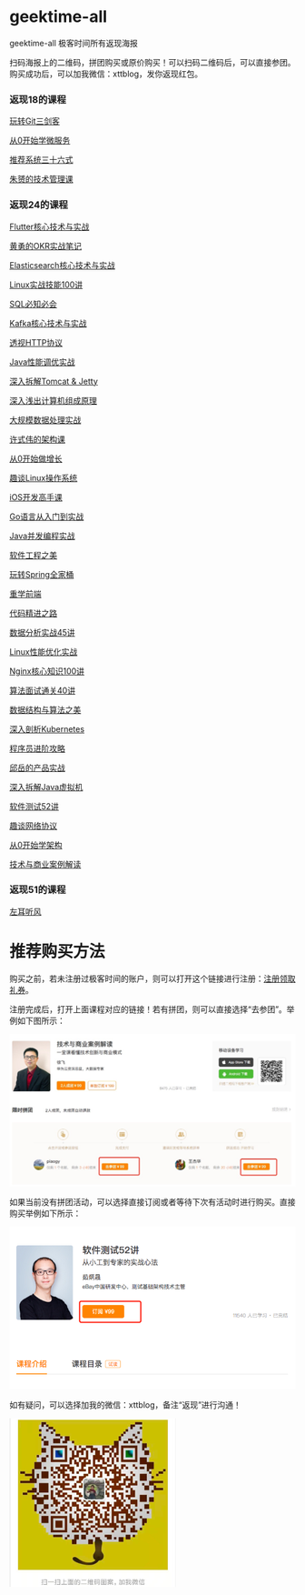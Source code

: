 # geektime-all
geektime-all 极客时间所有返现海报

扫码海报上的二维码，拼团购买或原价购买！可以扫码二维码后，可以直接参团。购买成功后，可以加我微信：xttblog，发你返现红包。

### 返现18的课程

[玩转Git三剑客](https://time.geekbang.org/course/intro/100021601?code=JEZWpjXZg3cQk9nQ2rZ8qgwwL3ZJGnJEqX6frdCHg-Q%3D "带你深入掌握Git、GitHub和GitLab")

[从0开始学微服务](https://time.geekbang.org/column/intro/100014401?code=1wqNpOYac86D1cRxi6hv1DpP33CXlnLWA-Yz%2FqoOGU0%3D "微博服务化专家的一线实战经验")

[推荐系统三十六式](https://time.geekbang.org/column/intro/100005101?code=LX9ax4K3drTq7EKBMib3Ix4dt1XbNR3w1b6O9AczbX0%3D "解决你推荐系统80%的问题")

[朱赟的技术管理课](https://time.geekbang.org/column/intro/100002401?code=DfsRC9ko%2F8CiKr252pLoOBp9uNZZ5Z86NFlqQR%2FpEbI%3D "从技术到管理，让你的目标函数达到最优解")

### 返现24的课程

[Flutter核心技术与实战](https://time.geekbang.org/column/intro/100031001?code=v2PRdigy%2FeUHVS49ZxZkP72fj%2F2mGn3Val1V1kb9fqI%3D "来自Google的高性能跨平台开发框架")

[黄勇的OKR实战笔记](https://time.geekbang.org/column/intro/100030701?code=yXBfdU8RXik6YTq2QlLZ-7enuivS7At2vtQda%2Fu5PNM%3D "为你还原一个完整的OKR实施过程")

[Elasticsearch核心技术与实战](https://time.geekbang.org/course/intro/100030501?code=yrW8AmS--UqwutuUpSnJHKrI3JQ0mBiU7CxXut07yag%3D "快速构建分布式搜索和分析引擎")

[Linux实战技能100讲](https://time.geekbang.org/course/intro/100029601?code=oYGDUxyQoBZGOUQgGCO4jlyB3tPTgWC7GQvndL8MgDA%3D "一网打尽Linux必备核心技能")

[SQL必知必会](https://time.geekbang.org/column/intro/100029501?code=orACwBe9DhPxZwlUZNbBaL40aFQRvKmETVuqqjThL7M%3D "从入门到数据实战")

[Kafka核心技术与实战](https://time.geekbang.org/column/intro/100029201?code=D1U8O1iokKcVtUBUxa%2FiGXEZewrR4sG1s%2FfNO9-0p4s%3D "全面提升你的Kafka实战能力")

[透视HTTP协议](https://time.geekbang.org/column/intro/100029201?code=D1U8O1iokKcVtUBUxa%2FiGXEZewrR4sG1s%2FfNO9-0p4s%3D "深入理解HTTP协议本质与应用")

[Java性能调优实战](https://time.geekbang.org/column/intro/100028001?code=IH258LArejjwal4ZDInn1cLxujqmW5YzvgX5CMgn2-s%3D "覆盖80%以上Java应用调优场景")

[深入拆解Tomcat & Jetty](https://time.geekbang.org/column/intro/100027701?code=34eHnm3lNM-5gioRcVz8XB9v-VOEw3r-UkzOpzwny1k%3D "从源码角度深度探索Java中间件")

[深入浅出计算机组成原理](https://time.geekbang.org/column/intro/100026001?code=uUlVy8d67oc0nRxvKEKsZg1jwZclcSRAxc2XYMeLsr4%3D "带你掌握计算机体系全貌")

[大规模数据处理实战](https://time.geekbang.org/column/intro/100025301?code=KPYzP%2FmDVC-SZPs1ux3LmR0uw9N%2Foa3mqEQ2GIbFjbU%3D "Google一线工程师的大数据架构实战经验")

[许式伟的架构课](https://time.geekbang.org/column/intro/100025201?code=N3hc%2FWC2vZqrBEU6NGtt1JX92j5EzLmlnISivFWVDRQ%3D "从源头出发，带你重新理解架构设计")

[从0开始做增长](https://time.geekbang.org/column/intro/100025001?code=OQKSnOPJWj9STSTidgtZsDCZxykK0kMY-Fm529a6uys%3D "从0到1的增长实战方法论")

[趣谈Linux操作系统](https://time.geekbang.org/column/intro/100024701?code=oI%2FP95bb%2F6L6G4aK3JoKSASyd9cPPp68hxXTQYxJoTw%3D "像故事一样的操作系统入门课")

[iOS开发高手课](https://time.geekbang.org/column/intro/100024501?code=rRj5r5mTNNZvTwbbjePiJLCkNBrUMxRrx749I8DjGZw%3D "从原理到实战，带你解决80%的开发难题")

[Go语言从入门到实战](https://time.geekbang.org/course/intro/100024001?code=goiIy2FoudALzmsK3D41Dyoj7HV-ir9qnzLeU3TcUqk%3D "简明高效的Go语言实战指南")

[Java并发编程实战](https://time.geekbang.org/column/intro/100023901?code=3k-TQuovfOWpGe8A3OphDLDOAs%2FMAf0cNdyXpQIK9ro%3D "全面系统提升你的并发编程能力")

[软件工程之美](https://time.geekbang.org/column/intro/100023701?code=p0UGWDWWkYgWm1k5TK0zG6j8vKphkKarJ5OZWZr0dLE%3D "重新理解软件工程")

[玩转Spring全家桶](https://time.geekbang.org/course/intro/100023501?code=DVard8ysg4-vNo0xPGKbk8Za5p96vgjv351uWTCnNco%3D "一站通关Spring、Spring Boot与Spring Cloud")

[重学前端](https://time.geekbang.org/column/intro/100023201?code=PG5QFbUSJJnT-BniAzksuxoF6Pk3pfNbvTP%2Fqx8q8%2FI%3D "每天10分钟，重构你的前端知识体系")

[代码精进之路](https://time.geekbang.org/column/intro/100019601?code=RG37OBuseeXSnAY1T1GNoJbXnZlx21C8OpQfTeJKups%3D "你写的每一行代码都是你的名片")

[数据分析实战45讲](https://time.geekbang.org/column/intro/100021701?code=sJbfQigwegxoA26ymbJsafrE8NeeidOvLYJFP9vGMZM%3D "即学即用的数据分析入门课")

[Linux性能优化实战](https://time.geekbang.org/column/intro/100020901?code=7-v5RQ%2FHwWZYDCT37pJg-CU7y34x01dDTB9iC661dAk%3D "10分钟帮你找到系统瓶颈")

[Nginx核心知识100讲](https://time.geekbang.org/course/intro/100020301?code=2%2FF%2FwRx3%2Fn9vxAiEtYvPXpTmYFAqJ6MwuH%2FYmgt4kpQ%3D "百万并发下的Nginx性能优化之道")

[算法面试通关40讲](https://time.geekbang.org/course/intro/100019701?code=td29b2mLvYp73NUumyqlDHRQe9NE0v2VTL7SPtwMS4Q%3D "前Facebook工程师带你吃透大厂面试题")

[数据结构与算法之美](https://time.geekbang.org/column/intro/100017301?code=zEsKFtAyUJGCJrbV1G1D4LpHyQY4Q08ctP03k7MhinM%3D "为工程师量身打造的数据结构与算法私教课")

[深入剖析Kubernetes](https://time.geekbang.org/column/intro/100015201?code=b0Fd6mrLHUKULDtGtQkYusO2OesnAHV1aXNhhlhvy3U%3D "Kubernetes原来可以如此简单")

[程序员进阶攻略](https://time.geekbang.org/column/intro/100012101?code=izCFMjXNnF33VIRrjfimlgLhsLuE3yhdT3MmkGDPgNQ%3D "每个程序员都应该知道的成长法则")

[邱岳的产品实战](https://time.geekbang.org/column/intro/100012001?code=YjvoCoOE%2FmXGeYwY9L-rkj5UfkfoY1hnbamJty-YfsI%3D "从0到100的产品启示录")

[深入拆解Java虚拟机](https://time.geekbang.org/column/intro/100010301?code=m5TBG14UK0g58XKWrBMfeoyYGb3jtgs5fAFQjdZjllA%3D "Oracle 高级研究员手把手带你入门JVM")

[软件测试52讲](https://time.geekbang.org/column/intro/100009601?code=n03NG8jJy6Mlrwtm%2FQqcRqx-K7SO9lIipuqdFBMk87w%3D "从小工到专家的实战心法")

[趣谈网络协议](https://time.geekbang.org/column/intro/100007101?code=y0XUOLjBKQtrKIKYWlTPOrCKYLlIOZkrvO8dkQR%2FPmk%3D "像小说一样的网络协议入门课")

[从0开始学架构](https://time.geekbang.org/column/intro/100006601?code=pjilpV3CvJgU%2FXOdXl-gk9ZKLyVOV27hE0I2ue-8XjA%3D "资深技术专家的实战架构心法")

[技术与商业案例解读](https://time.geekbang.org/column/intro/100001901?code=XEjDDWRRL4rPlXP7Lm-arzeM1npqxHaur7VzmVxz6DE%3D "一堂课看懂技术创新与商业模式")

### 返现51的课程

[左耳听风](https://time.geekbang.org/column/intro/100002201?code=KCJsS96zFb0jvaTVTcX1d6C9eTGUBTO3w3jh9LaB5h4%3D "洞悉技术的本质，享受科技的乐趣")

# 推荐购买方法

购买之前，若未注册过极客时间的账户，则可以打开这个链接进行注册：[注册领取礼券](https://time.geekbang.org/activity/getinvite?gk_ucode=99BDC1E629049D "领取 35 元新人礼")。

注册完成后，打开上面课程对应的链接！若有拼团，则可以直接选择“去参团”。举例如下图所示：

![拼团购买举例](https://raw.githubusercontent.com/xmt1139057136/geektime-all/master/images/buy-guide.jpg "拼团购买举例")

如果当前没有拼团活动，可以选择直接订阅或者等待下次有活动时进行购买。直接购买举例如下所示：

![直接订阅购买举例](https://raw.githubusercontent.com/xmt1139057136/geektime-all/master/images/geektime-buy.png "直接订阅购买举例")

如有疑问，可以选择加我的微信：xttblog，备注“返现”进行沟通！

![极客时间返现微信号](https://raw.githubusercontent.com/xmt1139057136/geektime-all/master/images/xttblog-wx.png "极客时间返现微信号")
